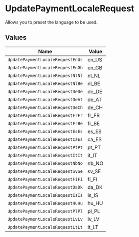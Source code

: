 # UpdatePaymentLocaleRequest

Allows you to preset the language to be used.


## Values

| Name                             | Value                            |
| -------------------------------- | -------------------------------- |
| `UpdatePaymentLocaleRequestEnUs` | en_US                            |
| `UpdatePaymentLocaleRequestEnGb` | en_GB                            |
| `UpdatePaymentLocaleRequestNlNl` | nl_NL                            |
| `UpdatePaymentLocaleRequestNlBe` | nl_BE                            |
| `UpdatePaymentLocaleRequestDeDe` | de_DE                            |
| `UpdatePaymentLocaleRequestDeAt` | de_AT                            |
| `UpdatePaymentLocaleRequestDeCh` | de_CH                            |
| `UpdatePaymentLocaleRequestFrFr` | fr_FR                            |
| `UpdatePaymentLocaleRequestFrBe` | fr_BE                            |
| `UpdatePaymentLocaleRequestEsEs` | es_ES                            |
| `UpdatePaymentLocaleRequestCaEs` | ca_ES                            |
| `UpdatePaymentLocaleRequestPtPt` | pt_PT                            |
| `UpdatePaymentLocaleRequestItIt` | it_IT                            |
| `UpdatePaymentLocaleRequestNbNo` | nb_NO                            |
| `UpdatePaymentLocaleRequestSvSe` | sv_SE                            |
| `UpdatePaymentLocaleRequestFiFi` | fi_FI                            |
| `UpdatePaymentLocaleRequestDaDk` | da_DK                            |
| `UpdatePaymentLocaleRequestIsIs` | is_IS                            |
| `UpdatePaymentLocaleRequestHuHu` | hu_HU                            |
| `UpdatePaymentLocaleRequestPlPl` | pl_PL                            |
| `UpdatePaymentLocaleRequestLvLv` | lv_LV                            |
| `UpdatePaymentLocaleRequestLtLt` | lt_LT                            |